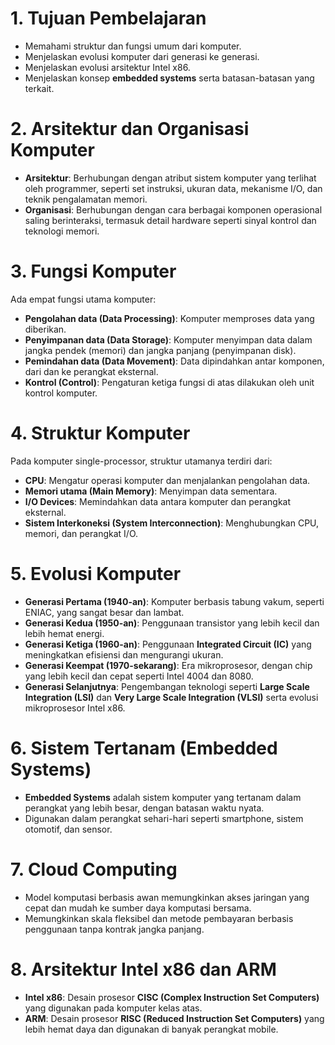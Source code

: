 # 1. Tujuan Pembelajaran

- Memahami struktur dan fungsi umum dari komputer.
- Menjelaskan evolusi komputer dari generasi ke generasi.
- Menjelaskan evolusi arsitektur Intel x86.
- Menjelaskan konsep **embedded systems** serta batasan-batasan yang terkait.

# 2. Arsitektur dan Organisasi Komputer

- **Arsitektur**: Berhubungan dengan atribut sistem komputer yang terlihat oleh programmer, seperti set instruksi, ukuran data, mekanisme I/O, dan teknik pengalamatan memori.
- **Organisasi**: Berhubungan dengan cara berbagai komponen operasional saling berinteraksi, termasuk detail hardware seperti sinyal kontrol dan teknologi memori.

# 3. Fungsi Komputer

Ada empat fungsi utama komputer:

- **Pengolahan data (Data Processing)**: Komputer memproses data yang diberikan.
- **Penyimpanan data (Data Storage)**: Komputer menyimpan data dalam jangka pendek (memori) dan jangka panjang (penyimpanan disk).
- **Pemindahan data (Data Movement)**: Data dipindahkan antar komponen, dari dan ke perangkat eksternal.
- **Kontrol (Control)**: Pengaturan ketiga fungsi di atas dilakukan oleh unit kontrol komputer.

# 4. Struktur Komputer

Pada komputer single-processor, struktur utamanya terdiri dari:
- **CPU**: Mengatur operasi komputer dan menjalankan pengolahan data.
- **Memori utama (Main Memory)**: Menyimpan data sementara.
- **I/O Devices**: Memindahkan data antara komputer dan perangkat eksternal.
- **Sistem Interkoneksi (System Interconnection)**: Menghubungkan CPU, memori, dan perangkat I/O.

# 5. Evolusi Komputer

- **Generasi Pertama (1940-an)**: Komputer berbasis tabung vakum, seperti ENIAC, yang sangat besar dan lambat.
- **Generasi Kedua (1950-an)**: Penggunaan transistor yang lebih kecil dan lebih hemat energi.
- **Generasi Ketiga (1960-an)**: Penggunaan **Integrated Circuit (IC)** yang meningkatkan efisiensi dan mengurangi ukuran.
- **Generasi Keempat (1970-sekarang)**: Era mikroprosesor, dengan chip yang lebih kecil dan cepat seperti Intel 4004 dan 8080.
- **Generasi Selanjutnya**: Pengembangan teknologi seperti **Large Scale Integration (LSI)** dan **Very Large Scale Integration (VLSI)** serta evolusi mikroprosesor Intel x86.

# 6. Sistem Tertanam (Embedded Systems)

- **Embedded Systems** adalah sistem komputer yang tertanam dalam perangkat yang lebih besar, dengan batasan waktu nyata.
- Digunakan dalam perangkat sehari-hari seperti smartphone, sistem otomotif, dan sensor.

# 7. Cloud Computing

- Model komputasi berbasis awan memungkinkan akses jaringan yang cepat dan mudah ke sumber daya komputasi bersama.
- Memungkinkan skala fleksibel dan metode pembayaran berbasis penggunaan tanpa kontrak jangka panjang.

# 8. Arsitektur Intel x86 dan ARM

- **Intel x86**: Desain prosesor **CISC (Complex Instruction Set Computers)** yang digunakan pada komputer kelas atas.
- **ARM**: Desain prosesor **RISC (Reduced Instruction Set Computers)** yang lebih hemat daya dan digunakan di banyak perangkat mobile.
